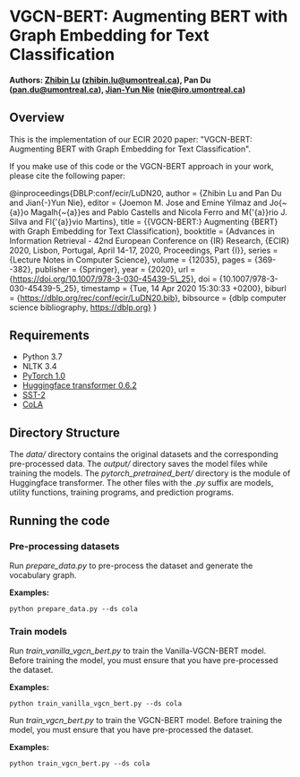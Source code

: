 # VGCN-BERT: Augmenting BERT with Graph Embedding for Text Classification

#### Authors: [Zhibin Lu](https://louis-udm.github.io) (zhibin.lu@umontreal.ca), Pan Du (pan.du@umontreal.ca), [Jian-Yun Nie](http://rali.iro.umontreal.ca/nie/jian-yun-nie/) (nie@iro.umontreal.ca)

## Overview
This is the implementation of our ECIR 2020 paper: "VGCN-BERT: Augmenting BERT with Graph Embedding for Text Classification".

If you make use of this code or the VGCN-BERT approach in your work, please cite the following paper:

@inproceedings{DBLP:conf/ecir/LuDN20,
  author    = {Zhibin Lu and
               Pan Du and
               Jian{-}Yun Nie},
  editor    = {Joemon M. Jose and
               Emine Yilmaz and
               Jo{\~{a}}o Magalh{\~{a}}es and
               Pablo Castells and
               Nicola Ferro and
               M{\'{a}}rio J. Silva and
               Fl{\'{a}}vio Martins},
  title     = {{VGCN-BERT:} Augmenting {BERT} with Graph Embedding for Text Classification},
  booktitle = {Advances in Information Retrieval - 42nd European Conference on {IR}
               Research, {ECIR} 2020, Lisbon, Portugal, April 14-17, 2020, Proceedings,
               Part {I}},
  series    = {Lecture Notes in Computer Science},
  volume    = {12035},
  pages     = {369--382},
  publisher = {Springer},
  year      = {2020},
  url       = {https://doi.org/10.1007/978-3-030-45439-5\_25},
  doi       = {10.1007/978-3-030-45439-5\_25},
  timestamp = {Tue, 14 Apr 2020 15:30:33 +0200},
  biburl    = {https://dblp.org/rec/conf/ecir/LuDN20.bib},
  bibsource = {dblp computer science bibliography, https://dblp.org}
}

## Requirements
- Python 3.7
- NLTK 3.4
- [PyTorch 1.0](https://pytorch.org)
- [Huggingface transformer 0.6.2](https://github.com/huggingface/transformers/releases/tag/v0.6.2)
- [SST-2](https://github.com/kodenii/BERT-SST2)
- [CoLA](https://github.com/nyu-mll/GLUE-baselines)

## Directory Structure
The *data/* directory contains the original datasets and the corresponding pre-processed data. The *output/* directory saves the model files while training the models. The *pytorch_pretrained_bert/* directory is the module of Huggingface transformer. The other files with the *.py* suffix are models, utility functions, training programs, and prediction programs.

## Running the code

### Pre-processing datasets
Run *prepare_data.py* to pre-process the dataset and generate the vocabulary graph. 

**Examples:**
```
python prepare_data.py --ds cola
```

### Train models

Run *train_vanilla_vgcn_bert.py* to train the Vanilla-VGCN-BERT model. Before training the model, you must ensure that you have pre-processed the dataset.

**Examples:**
```
python train_vanilla_vgcn_bert.py --ds cola
```

Run *train_vgcn_bert.py* to train the VGCN-BERT model. Before training the model, you must ensure that you have pre-processed the dataset.

**Examples:**
```
python train_vgcn_bert.py --ds cola
```